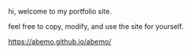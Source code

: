 hi, welcome to my portfolio site.

feel free to copy, modify, and use the site for yourself.

https://abemo.github.io/abemo/


